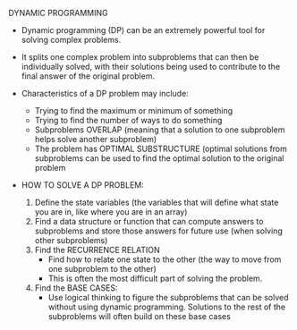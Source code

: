 DYNAMIC PROGRAMMING 

 - Dynamic programming (DP) can be an extremely powerful tool for solving complex problems.
 - It splits one complex problem into subproblems that can then be individually solved, with their solutions being used to contribute to the final answer of the original problem. 
 - Characteristics of a DP problem may include:
    - Trying to find the maximum or minimum of something 
    - Trying to find the number of ways to do something 
    - Subproblems OVERLAP (meaning that a solution to one subproblem helps solve another subproblem)
    - The problem has OPTIMAL SUBSTRUCTURE (optimal solutions from subproblems can be used to find the optimal solution to the original problem

 - HOW TO SOLVE A DP PROBLEM:
    1. Define the state variables (the variables that will define what state you are in, like where you are in an array)
    2. Find a data structure or function that can compute answers to subproblems and store those answers for future use (when solving other subproblems)
    3. Find the RECURRENCE RELATION
        - Find how to relate one state to the other (the way to move from one subproblem to the other)
        - This is often the most difficult part of solving the problem.
    4. Find the BASE CASES:
        - Use logical thinking to figure the subproblems that can be solved without using dynamic programming. Solutions to the rest of the subproblems will often build           on these base cases  

